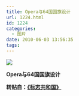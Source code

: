 ```yaml
---
title: Opera与64国国旗设计
url: 1224.html
id: 1224
categories:
  - 图片
date: 2010-06-03 13:56:35
tags:
---
```


![](http://photo.guolaijie.com/rooufer/attachments/month_1006/x201063135335.jpg)  

**Opera与64国国旗设计**

  

**转贴自：[《标志共和国》](http://www.rologo.com/operanation-icons.html)**